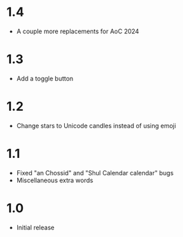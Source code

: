 # 1.4

* A couple more replacements for AoC 2024

# 1.3

* Add a toggle button

# 1.2

* Change stars to Unicode candles instead of using emoji

# 1.1

* Fixed "an Chossid" and "Shul Calendar calendar" bugs
* Miscellaneous extra words

# 1.0

* Initial release